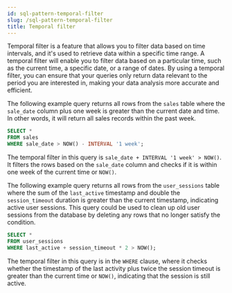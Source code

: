 ```yaml
---
id: sql-pattern-temporal-filter
slug: /sql-pattern-temporal-filter
title: Temporal filter
---
```


Temporal filter is a feature that allows you to filter data based on time intervals, and it's used to retrieve data within a specific time range. A temporal filter will enable you to filter data based on a particular time, such as the current time, a specific date, or a range of dates. By using a temporal filter, you can ensure that your queries only return data relevant to the period you are interested in, making your data analysis more accurate and efficient.


The following example query returns all rows from the `sales` table where the `sale_date` column plus one week is greater than the current date and time. In other words, it will return all sales records within the past week.

```sql
SELECT * 
FROM sales 
WHERE sale_date > NOW() - INTERVAL '1 week';
```

The temporal filter in this query is `sale_date + INTERVAL '1 week' > NOW()`. It filters the rows based on the `sale_date` column and checks if it is within one week of the current time or `NOW()`.


The following example query returns all rows from the `user_sessions` table where the sum of the `last_active` timestamp and double the `session_timeout` duration is greater than the current timestamp, indicating active user sessions. This query could be used to clean up old user sessions from the database by deleting any rows that no longer satisfy the condition.

```sql
SELECT * 
FROM user_sessions 
WHERE last_active + session_timeout * 2 > NOW();
```

The temporal filter in this query is in the `WHERE` clause, where it checks whether the timestamp of the last activity plus twice the session timeout is greater than the current time or `NOW()`, indicating that the session is still active.
